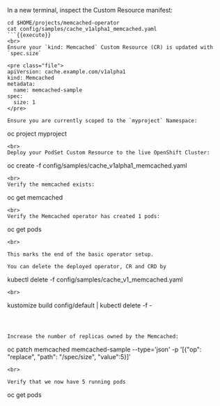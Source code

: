 In a new terminal, inspect the Custom Resource manifest:

```
cd $HOME/projects/memcached-operator
cat config/samples/cache_v1alpha1_memcached.yaml
```{{execute}}
<br>
Ensure your `kind: Memcached` Custom Resource (CR) is updated with `spec.size`

<pre class="file">
apiVersion: cache.example.com/v1alpha1
kind: Memcached
metadata:
  name: memcached-sample
spec:
  size: 1
</pre>

Ensure you are currently scoped to the `myproject` Namespace:

```
oc project myproject
```{{execute}}
<br>
Deploy your PodSet Custom Resource to the live OpenShift Cluster:

```
oc create -f config/samples/cache_v1alpha1_memcached.yaml
```{{execute}}
<br>
Verify the memcached exists:

```
oc get memcached
```{{execute}}
<br>
Verify the Memcached operator has created 1 pods:

```
oc get pods
```{{execute}}
<br>

This marks the end of the basic operator setup.

You can delete the deployed operator, CR and CRD by

```
kubectl delete -f config/samples/cache_v1_memcached.yaml
```{{execute}}
<br>

```
kustomize build config/default | kubectl delete -f -
```{{execute}}



Increase the number of replicas owned by the Memcached:

```
oc patch memcached memcached-sample --type='json' -p '[{"op": "replace", "path": "/spec/size", "value":5}]'
```{{execute}}
<br>

Verify that we now have 5 running pods
```
oc get pods
```{{execute}}
